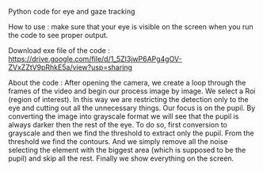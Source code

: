 Python code for eye and gaze tracking

How to use : 
make sure that your eye is visible on the screen when you run the code to see proper output.

Download exe file of the code :
https://drive.google.com/file/d/1_5ZI3jwP6APg4gOV-ZVxZZtV9pRhkE5a/view?usp=sharing

About the code : 
After opening the camera, we create a loop through the frames of the video and begin our process image by image.
We select a Roi (region of interest). In this way we are restricting the detection only to the eye and cutting out all the unnecessary things.
Our focus is on the pupil. By converting the image into grayscale format we will see that the pupil is always darker then the rest of the eye.
To do so, first conversion to grayscale and then we find the threshold to extract only the pupil.
From the threshold we find the contours. And we simply remove all the noise selecting the element with the biggest area (which is supposed to be the pupil) and skip all the rest.
Finally we show everything on the screen.

